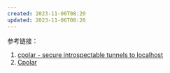 ```yaml
---
created: 2023-11-06T08:20
updated: 2023-11-06T08:20
---
```

参考链接：
1. [cpolar - secure introspectable tunnels to localhost](https://dashboard.cpolar.com/login)
2. [Cpolar](http://localhost:9200/#/login?redirect=%2Ftunnels%2Flist)